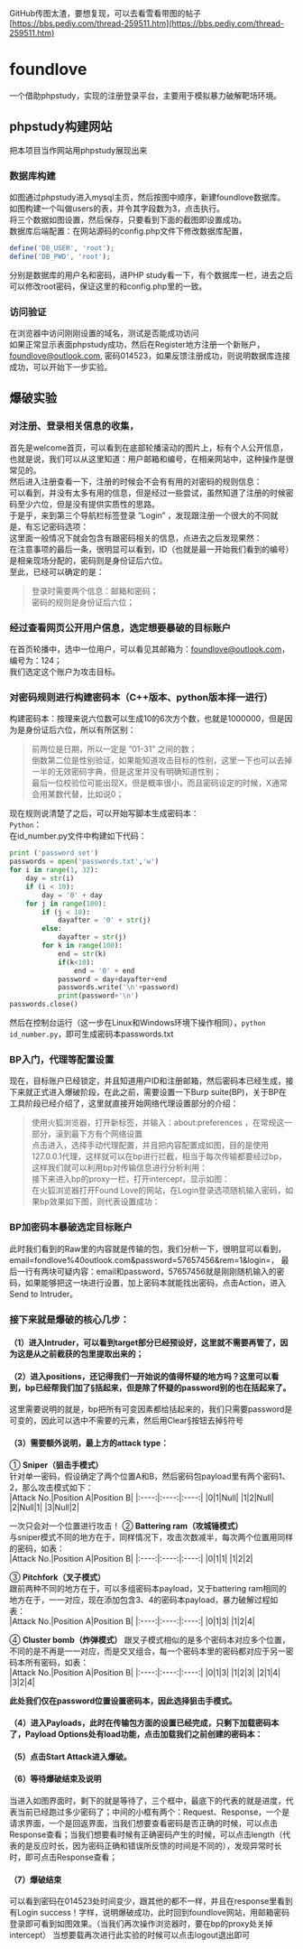 GitHub传图太渣，要想复现，可以去看雪看带图的帖子[https://bbs.pediy.com/thread-259511.htm](https://bbs.pediy.com/thread-259511.htm)
# foundlove
一个借助phpstudy，实现的注册登录平台，主要用于模拟暴力破解靶场环境。
## phpstudy构建网站
把本项目当作网站用phpstudy展现出来
### 数据库构建
如图通过phpstudy进入mysql主页，然后按图中顺序，新建foundlove数据库。  
如图构建一个叫做users的表，并令其字段数为3，点击执行。  
将三个数据如图设置，然后保存，只要看到下面的截图即设置成功。  
数据库后端配置：在网站源码的config.php文件下修改数据库配置，  
``` php
define('DB_USER', 'root');  
define('DB_PWD', 'root');  
```
分别是数据库的用户名和密码，进PHP study看一下，有个数据库一栏，进去之后可以修改root密码，保证这里的和config.php里的一致。  
### 访问验证  
在浏览器中访问刚刚设置的域名，测试是否能成功访问  
如果正常显示表面phpstudy成功，然后在Register地方注册一个新账户，foundlove@outlook.com, 密码014523，如果反馈注册成功，则说明数据库连接成功，可以开始下一步实验。  
## 爆破实验
### 对注册、登录相关信息的收集， 
首先是welcome首页，可以看到在底部轮播滚动的图片上，标有个人公开信息，也就是说，我们可以从这里知道：用户邮箱和编号，在相亲网站中，这种操作是很常见的。  
然后进入注册查看一下，注册的时候会不会有有用的对密码的规则信息：  
可以看到，并没有太多有用的信息，但是经过一些尝试，虽然知道了注册的时候密码至少六位，但是没有提供实质性的思路。  
于是乎，来到第三个导航栏标签登录 ”Login” ，发现跟注册一个很大的不同就是，有忘记密码选项：  
这里面一般情况下就会包含有跟密码相关的信息，点进去之后发现果然：  
在注意事项的最后一条，很明显可以看到，ID（也就是最一开始我们看到的编号）是相亲现场分配的，密码则是身份证后六位。  
至此，已经可以确定的是：  
>登录时需要两个信息：邮箱和密码；  
>密码的规则是身份证后六位；  

### 经过查看网页公开用户信息，选定想要暴破的目标账户
在首页轮播中，选中一位用户，可以看见其邮箱为：foundlove@outlook.com，编号为：124；   
我们选定这个账户为攻击目标。  
### 对密码规则进行构建密码本（C++版本、python版本择一进行）
构建密码本：按理来说六位数可以生成10的6次方个数，也就是1000000，但是因为是身份证后六位，所以有所区别：  
>前两位是日期，所以一定是 ”01-31” 之间的数；  
>倒数第二位是性别验证，如果能知道攻击目标的性别，这里一下也可以去掉一半的无效密码字典，但是这里并没有明确知道性别；  
>最后一位校验位可能出现X，但是概率很小，而且密码设定的时候，X通常会用某数代替，比如说0；  

现在规则说清楚了之后，可以开始写脚本生成密码本：   
`Python`：  
在id_number.py文件中构建如下代码：  
``` python
print ('password set')
passwords = open('passwords.txt','w')
for i in range(1, 32):
    day = str(i)
    if (i < 10):
        day = '0' + day
    for j in range(100):
        if (j < 10):
            dayafter = '0' + str(j)
        else:
            dayafter = str(j)        
        for k in range(100):
            end = str(k)
            if(k<10):
                end = '0' + end
            password = day+dayafter+end
            passwords.write('\n'+password)
            print(password+'\n')
passwords.close()
```  
然后在控制台运行（这一步在Linux和Windows环境下操作相同），`python  id_number.py`，即可生成密码本passwords.txt  
### BP入门，代理等配置设置
现在，目标账户已经锁定，并且知道用户ID和注册邮箱，然后密码本已经生成，接下来就正式进入爆破阶段，在此之前，需要设置一下Burp suite(BP)，关于BP在工具阶段已经介绍了，这里就直接开始网络代理设置部分的介绍：  
>使用火狐浏览器，打开新标签，并输入：about:preferences ，在常规这一部分，滚到最下方有个网络设置  
>点击进入，选择手动代理配置，并且把内容配置成如图，目的是使用127.0.0.1代理，这样就可以在bp进行拦截，相当于每次传输都要经过bp，这样我们就可以利用bp对传输信息进行分析利用：  
>接下来进入bp的proxy一栏，打开intercept，显示如图：  
>在火狐浏览器打开Found Love的网站，在Login登录选项随机输入密码，如果bp效果如下图，则代表设置成功：  
### BP加密码本暴破选定目标账户
此时我们看到的Raw里的内容就是传输的包，我们分析一下，很明显可以看到，email=fondlove%40outlook.com&password=57657456&rem=1&login=，
最后一行有两块可疑内容：email和password，57657456就是刚刚随机输入的密码，如果能够把这一块进行设置，加上密码本就能找出密码，点击Action，进入Send to Intruder。  
### 接下来就是爆破的核心几步：
#### （1）进入Intruder，可以看到target部分已经预设好，这里就不需要再管了，因为这是从之前截获的包里提取出来的；    
#### （2）进入positions，还记得我们一开始说的值得怀疑的地方吗？这里可以看到，bp已经帮我们加了§括起来，但是除了怀疑的password别的也在括起来了。
这里需要说明的就是，bp把所有可变因素都给括起来的，我们只需要password是可变的，因此可以选中不需要的元素，然后用Clear§按钮去掉§符号  
#### （3）需要额外说明，最上方的attack type：  
① **Sniper（狙击手模式）**  
针对单一密码，假设确定了两个位置A和B，然后密码包payload里有两个密码1、2，那么攻击模式如下：  
|Attack No.|Position A|Position B|
|:----:|:----:|:----:|
|0|1|Null|
|1|2|Null|
|2|Null|1|
|3|Null|2|  

一次只会对一个位置进行攻击！
② **Battering ram（攻城锤模式）**  
与sniper模式不同的地方在于，同样情况下，攻击次数减半，每次两个位置用同样的密码，如表：  
|Attack No.|Position A|Position B|
|:----:|:----:|:----:|
|0|1|1|
|1|2|2|  

③ **Pitchfork（叉子模式）**  
跟前两种不同的地方在于，可以多组密码本payload，又于battering ram相同的地方在于，一一对应，现在添加包含3、4的密码本payload，暴力破解过程如表：  
|Attack No.|Position A|Position B|
|:----:|:----:|:----:|
|0|1|3|
|1|2|4|  

④ **Cluster bomb（炸弹模式）**
跟叉子模式相似的是多个密码本对应多个位置，不同的是不再是一一对应，而是交叉组合，每一个密码本里的密码都对应于另一密码本所有密码，如表：  
|Attack No.|Position A|Position B|
|:----:|:----:|:----:|
|0|1|3|
|1|2|3|
|2|1|4|
|3|2|4|  

**此处我们仅在password位置设置密码本，因此选择狙击手模式。**  
	
#### （4）进入Payloads，此时在传输包方面的设置已经完成，只剩下加载密码本了，Payload Options处有load功能，点击加载我们之前创建的密码本：  
#### （5）点击Start Attack进入爆破。  
#### （6）等待爆破结束及说明   
当进入如图界面时，剩下的就是等待了，三个框中，最底下的代表的就是进度，代表当前已经跑过多少密码了；中间的小框有两个：Request、Response，一个是请求界面，一个是回返界面，当我们想要查看密码是否正确的时候，可以点击Response查看；当我们想要看时候有正确密码产生的时候，可以点击length（代表的是反应时长，因为密码正确和错误所反馈的时间是不同的），发现异常时长时，即可点击Response查看；  
#### （7）爆破结束  
可以看到密码在014523处时间变少，跟其他的都不一样，并且在response里看到有Login success！字样，说明爆破成功，此时回到foundlove网站，用邮箱密码登录即可看到如图效果。（当我们再次操作浏览器时，要在bp的proxy处关掉intercept）
当想要载再次进行此实验的时候可以点击logout退出即可
